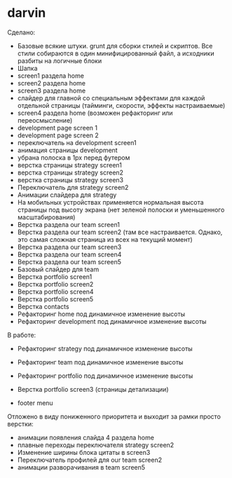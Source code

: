 darvin
======

Сделано:
- Базовые всякие штуки. grunt для сборки стилей и скриптов. Все стили собираются в один минифицированный файл, а исходники разбиты на логичные блоки
- Шапка
- screen1 раздела home
- screen2 раздела home
- screen3 раздела home
- слайдер для главной со специальным эффектами для каждой отдельной страницы (тайминги, скорости, эффекты настраиваемые)
- screen4 раздела home (возможен рефакторинг или переосмысление)
- development page screen 1
- development page screen 2
- переключатель на development screen1
- анимация страницы development
- убрана полоска в 1px перед футером
- верстка страницы strategy screen1
- верстка страницы strategy screen2
- верстка страницы strategy screen3
- Переключатель для strategy screen2
- Анимации слайдера для strategy
- На мобильных устройствах применяется нормальная высота страницы под высоту экрана (нет зеленой полоски и уменьшенного масштабирования)
- Верстка раздела our team screen1
- Верстка раздела our team screen2 (там все настраивается. Однако, это самая сложная страница из всех на текущий момент)
- Верстка раздела our team screen3
- Верстка раздела our team screen4
- Верстка раздела our team screen5
- Базовый слайдер для team
- Верстка portfolio screen1
- Верстка portfolio screen2
- Верстка portfolio screen4
- Верстка portfolio screen5
- Верстка contacts
- Рефакторинг home под динамичное изменение высоты
- Рефакторинг development под динамичное изменение высоты

В работе:
- Рефакторинг strategy под динамичное изменение высоты
- Рефакторинг team под динамичное изменение высоты
- Рефакторинг portfolio под динамичное изменение высоты

- Верстка portfolio screen3 (страницы детализации)
- footer menu

Отложено в виду пониженного приоритета и выходит за рамки просто верстки:
- анимации появления слайда 4 раздела home
- плавные переходы переключателя strategy screen2
- Изменение ширины блока цитаты в screen3
- Переключатель профилей для our team screen2
- анимации разворачивания в team screen5